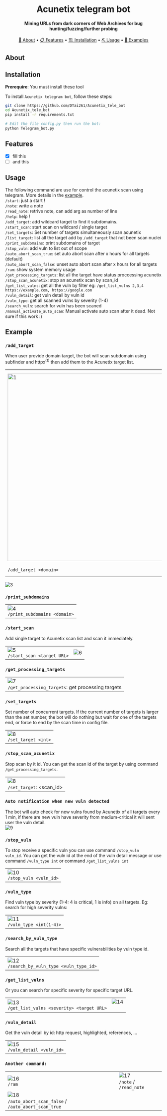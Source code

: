 <h1 align="center">
    Acunetix telegram bot
  <br>
</h1>

<h4 align="center">  Mining URLs from dark corners of Web Archives for bug hunting/fuzzing/further probing </h4>

<p align="center">
  <a href="#about">📖 About</a> •
  <a href="#features">📋 Features</a> •
  <a href="#installation">🏗️ Installation</a> •
  <a href="#usage">⛏️ Usage</a> •
  <a href="#examples">🚀 Examples</a> 
</p>


## About


## Installation
**Prerequire**:
You must install these tool

To install `Acunetix telegram bot`, follow these steps:
```sh
git clone https://github.com/DTai261/Acunetix_tele_bot
cd Acunetix_tele_bot
pip install -r requirements.txt

# Edit the file config.py then run the bot:
python Telegram_bot.py
```

## Features
- [x] fill this
- [ ] and this

## Usage

The following command are use for control the acunetix scan using telegram. More details in the <a href='#example'>example</a>. <br>
`/start`: just a start !<br>
`/note`: write a note<br>
`/read_note`: retrive note, can add arg as number of line<br>
`/help`: help !<br>
`/add_target`: add wildcard target to find it subdomains.<br>
`/start_scan`: start scan on wildcard / single target<br>
`/set_targets`: Set number of targets simultaneously scan acunetix<br>
`/list_target`: list all the target add by `/add_target` that not been scan nuclei<br>
`/print_subdomains`: print subdomains of target<br>
`/stop_vuln`: add vuln to list out of scope<br>
`/auto_abort_scan_true`: set auto abort scan after x hours for all targets (default)<br>
`/auto_abort_scan_false`: unset auto abort scan after x hours for all targets<br>
`/ram`: show system memory usage<br>
`/get_processing_targets`: list all the target have status proccessing acunetix<br>
`/stop_scan_acunetix`: stop an acunetix scan by scan_id<br>
`/get_list_vulns`: get all the vuln by filter eg: `/get_list_vulns 2,3,4 https://example.com, https://google.com`<br>
`/vuln_detail`: get vuln detail by vuln id<br>
`/vuln_type`: get all scanned vulns by severity (1-4)<br>
`/search_vuln`: search for vuln has been scaned<br>
`/manual_activate_auto_scan`: Manual activate auto scan after it dead. Not sure if this work :)<br>

## Example

### `/add_target`
When user provide domain target, the bot will scan subdomain using subfinder and httpx<sup>(1)</sup> then add them to the Acunetix target list.
<table>
  <tr>
    <td>
      <img src="https://raw.githubusercontent.com/DTai261/Acunetix_tele_bot/main/attachments/add_target_1.png" width="600px;" alt="1"/>
      <br />
      <br />
      <code>/add_target &lt;domain&gt;</code>
      <br />
    </td>
    <td>
        <img src="https://raw.githubusercontent.com/DTai261/Acunetix_tele_bot/main/attachments/add_target_2.png" width="600px;" alt="2"/>
        <br>
        <br>
      subdomain will be save to <code>Target_Logs/&lt;domain&gt;/&lt;domain&gt;_subdomain.txt
    </td>
  </tr>
</table>
<img src=https://raw.githubusercontent.com/DTai261/Acunetix_tele_bot/main/attachments/add_target_3.png alt="3">
<br>

### `/print_subdomains`
  <table>
    <tr>
      <td>
        <img src="https://raw.githubusercontent.com/DTai261/Acunetix_tele_bot/main/attachments/print_subdomain_1.png" alt="4"/>
        <br>
        <code>/print_subdomains &lt;domain&gt;</code>
        <br />
      </td>
    </tr>
  </table>

### `/start_scan`
Add single target to Acunetix scan list and scan it immediately.
  <table>
    <tr>
      <td>
        <img src="https://raw.githubusercontent.com/DTai261/Acunetix_tele_bot/main/attachments/start_scan_1.png" alt="5"/>
        <br>
        <code>/start_scan &lt;target URL&gt;</code>
        <br />
      </td>
      <td>
        <img src="https://raw.githubusercontent.com/DTai261/Acunetix_tele_bot/main/attachments/start_scan_2.png" alt="6"/>
        <br />
      </td>
    </tr>
  </table>

### `/get_processing_targets`
  <table>
    <tr>
        <td>
          <img src="https://raw.githubusercontent.com/DTai261/Acunetix_tele_bot/main/attachments/get_processing_targets_1.png" alt="7"/>
          <br>
          <code>/get_processing_targets</code>: get processing targets
          <br />
        </td>
      </tr>
  </table>

### `/set_targets`
Set number of concurrent targets. If the current number of targets is larger than the set number, the bot will do nothing but wait for one of the targets end, or force to end by the scan time in config file. 
  <table>
    <tr>
        <td>
          <img src="https://raw.githubusercontent.com/DTai261/Acunetix_tele_bot/main/attachments/set_target_1.png" alt="8"/>
          <br>
          <code>/set_target &lt;int&gt;</code>
          <br />
        </td>
      </tr>
  </table>

### `/stop_scan_acunetix`
Stop scan by it id. You can get the scan id of the target by using command <code>/get_processing_targets</code>.
  <table>
    <tr>
        <td>
          <img src="https://raw.githubusercontent.com/DTai261/Acunetix_tele_bot/main/attachments/stop_scan_acunetix_1.png" alt="8"/>
          <br>
          <code>/set_target</code>: &lt;scan_id&gt;
          <br />
        </td>
      </tr>
  </table>

### `Auto notification when new vuln detected`
The bot will auto check for new vulns found by Acunetix of all targets every 1 min, if there are new vuln have severity from medium-critical it will sent user the vuln detail. 
<br><img src="https://raw.githubusercontent.com/DTai261/Acunetix_tele_bot/main/attachments/auto_noti_1.png" alt="9"/>

### `/stop_vuln`
To stop receive a specific vuln you can use command <code>/stop_vuln vuln_id</code>. You can get the vuln id at the end of the vuln detail message or use command <code>/vuln_type int</code> or command <code>/get_list_vulns int</code>
  <table>
    <tr>
        <td>
          <img src="https://raw.githubusercontent.com/DTai261/Acunetix_tele_bot/main/attachments/stop_vuln_1.png" alt="10"/>
          <br>
          <code>/stop_vuln &lt;vuln_id&gt;</code>
          <br />
        </td>
      </tr>
  </table>

### `/vuln_type`
Find vuln type by severity (1-4: 4 is critical, 1 is info) on all targets. Eg: search for high severity vulns:
  <table>
    <tr>
        <td>
          <img src="https://raw.githubusercontent.com/DTai261/Acunetix_tele_bot/main/attachments/vuln_type_1.png" alt="11"/>
          <br>
          <code>/vuln_type &lt;int(1-4)&gt;</code>
          <br />
        </td>
      </tr>
  </table>

### `/search_by_vuln_type`
Search all the targets that have specific vulnerabilities by vuln type id.
  <table>
    <tr>
        <td>
          <img src="https://raw.githubusercontent.com/DTai261/Acunetix_tele_bot/main/attachments/search_by_vuln_type_1.png" alt="12"/>
          <br>
          <code>/search_by_vuln_type &lt;vuln_type_id&gt;</code>
          <br />
        </td>
      </tr>
  </table>

### `/get_list_vulns`
Or you can search for specific severity for specific target URL.
  <table>
    <tr>
        <td>
          <img src="https://raw.githubusercontent.com/DTai261/Acunetix_tele_bot/main/attachments/get_list_vulns_1.png" alt="13"/>
          <br>
          <code>/get_list_vulns &lt;severity&gt; &lt;target URL&gt;</code>
          <br />
        </td>
        <td>
          <img src="https://raw.githubusercontent.com/DTai261/Acunetix_tele_bot/main/attachments/get_list_vulns_2.png" alt="14"/>
          <br>
          <br />
        </td>
      </tr>
  </table>

### `/vuln_detail`
Get the vuln detail by id: http request, highlighted, references, ...
  <table>
    <tr>
        <td>
          <img src="https://raw.githubusercontent.com/DTai261/Acunetix_tele_bot/main/attachments/vuln_detail_1.png" alt="15"/>
          <br>
          <code>/vuln_detail &lt;vuln_id&gt;</code>
          <br />
        </td>
      </tr>
  </table>

### `Another command:`
  <table>
    <tr>
        <td>
          <img src="https://raw.githubusercontent.com/DTai261/Acunetix_tele_bot/main/attachments/ram_1.png" alt="16"/>
          <br>
          <code>/ram</code>
          <br />
        </td>
        <td>
          <img src="https://raw.githubusercontent.com/DTai261/Acunetix_tele_bot/main/attachments/note_1.png" alt="17"/>
          <br>
          <code>/note</code> / <code>/read_note</code>
          <br />
        </td>
      </tr>
      <tr>
        <td>
        <img src="https://raw.githubusercontent.com/DTai261/Acunetix_tele_bot/main/attachments/auto_abort_1.png" alt="18">
          <br>
          <code>/auto_abort_scan_false</code> / <code>/auto_abort_scan_true</code>
        </td>
      </tr>
  </table>